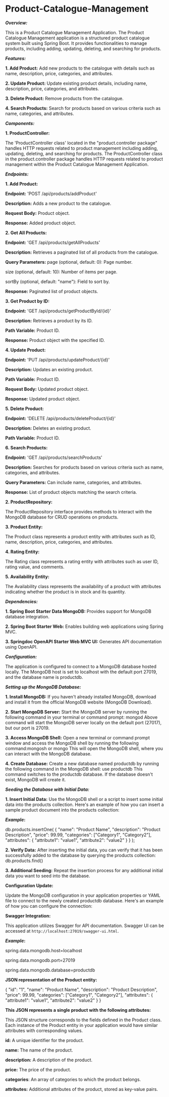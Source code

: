 # Product-Catalogue-Management

_**Overview:**_

This is a Product Catalogue Management Application. The Product Catalogue Management application is a structured product catalogue system built using Spring Boot. It provides functionalities to manage products, including adding, updating, deleting, and searching for products.

_**Features:**_

**1. Add Product:** Add new products to the catalogue with details such as name, description, price, categories, and attributes.

**2. Update Product:** Update existing product details, including name, description, price, categories, and attributes.

**3. Delete Product:** Remove products from the catalogue.

**4. Search Products:** Search for products based on various criteria such as name, categories, and attributes.

_**Components:**_ 

**1. ProductController:**

The 'ProductController class' located in the "product.controller package" handles HTTP requests related to product management including adding, updating, deleting, and searching for products. The ProductController class in the product.controller package handles HTTP requests related to product management within the Product Catalogue Management Application.

_**Endpoints:**_

**1. Add Product:**

**Endpoint:** 'POST /api/products/addProduct'

**Description:** Adds a new product to the catalogue.

**Request Body:** Product object.

**Response:** Added product object.

**2. Get All Products:**

**Endpoint:** 'GET /api/products/getAllProducts'

**Description:** Retrieves a paginated list of all products from the catalogue.

**Query Parameters:**
page (optional, default: 0): Page number.

size (optional, default: 10): Number of items per page.

sortBy (optional, default: "name"): Field to sort by.

**Response:** Paginated list of product objects.

**3. Get Product by ID:**

**Endpoint:** 'GET /api/products/getProductById/{id}'

**Description:** Retrieves a product by its ID.

**Path Variable:** Product ID.

**Response:** Product object with the specified ID.

**4. Update Product:**

**Endpoint:** 'PUT /api/products/updateProduct/{id}'

**Description:** Updates an existing product.

**Path Variable:** Product ID.

**Request Body:** Updated product object.

**Response:** Updated product object.

**5. Delete Product:**

**Endpoint:** 'DELETE /api/products/deleteProduct/{id}'

**Description:** Deletes an existing product.

**Path Variable:** Product ID.

**6. Search Products:**

**Endpoint:** 'GET /api/products/searchProducts'

**Description:** Searches for products based on various criteria such as name, categories, and attributes.

**Query Parameters:** Can include name, categories, and attributes.

**Response:** List of product objects matching the search criteria.

**2. ProductRepository:**

The ProductRepository interface provides methods to interact with the MongoDB database for CRUD operations on products.

**3. Product Entity:**

The Product class represents a product entity with attributes such as ID, name, description, price, categories, and attributes.

**4. Rating Entity:**

The Rating class represents a rating entity with attributes such as user ID, rating value, and comments.

**5. Availability Entity:**

The Availability class represents the availability of a product with attributes indicating whether the product is in stock and its quantity.

_**Dependencies:**_

**1. Spring Boot Starter Data MongoDB:** Provides support for MongoDB database integration.

**2. Spring Boot Starter Web:** Enables building web applications using Spring MVC.

**3. Springdoc OpenAPI Starter Web MVC UI:** Generates API documentation using OpenAPI.

_**Configuration:**_

The application is configured to connect to a MongoDB database hosted locally. The MongoDB host is set to localhost with the default port 27019, and the database name is productdb.

_**Setting up the MongoDB Database:**_

**1. Install MongoDB:** If you haven't already installed MongoDB, download and install it from the official MongoDB website (MongoDB Download).

**2. Start MongoDB Server:** Start the MongoDB server by running the following command in your terminal or command prompt: mongod
Above command will start the MongoDB server locally on the default port (27017), but our port is 27019.

**3. Access MongoDB Shell:** Open a new terminal or command prompt window and access the MongoDB shell by running the following command:mongosh or mongo
This will open the MongoDB shell, where you can interact with the MongoDB database.

**4. Create Database:** Create a new database named productdb by running the following command in the MongoDB shell: use productdb
This command switches to the productdb database. If the database doesn't exist, MongoDB will create it.


_**Seeding the Database with Initial Data:**_

**1. Insert Initial Data:** Use the MongoDB shell or a script to insert some initial data into the products collection. Here's an example of how you can insert a sample product document into the products collection:

**_Example_:**

db.products.insertOne(
      {
        "name": "Product Name",
        "description": "Product Description",
        "price": 99.99,
        "categories": ["Category1", "Category2"],
        "attributes":
        {
          "attribute1": "value1",
          "attribute2": "value2"
        }
      }
);

**2. Verify Data:** After inserting the initial data, you can verify that it has been successfully added to the database by querying the products collection: db.products.find()

**3. Additional Seeding:** Repeat the insertion process for any additional initial data you want to seed into the database.

**Configuration Update:**

Update the MongoDB configuration in your application properties or YAML file to connect to the newly created productdb database. Here's an example of how you can configure the connection:

**Swagger Integration:**

This application utilizes Swagger for API documentation. Swagger UI can be accessed at `http://localhost:27019/swagger-ui.html`.

**_Example_:**

spring.data.mongodb.host=localhost

spring.data.mongodb.port=27019

spring.data.mongodb.database=productdb


**JSON representation of the Product entity:**

{
    "id": "1",
    "name": "Product Name",
    "description": "Product Description",
    "price": 99.99,
    "categories": ["Category1", "Category2"],
    "attributes":
    {
      "attribute1": "value1",
      "attribute2": "value2"
    }
}

**This JSON represents a single product with the following attributes:**

This JSON structure corresponds to the fields defined in the Product class. Each instance of the Product entity in your application would have similar attributes with corresponding values.

**id:** A unique identifier for the product.

**name:** The name of the product.

**description:** A description of the product.

**price:** The price of the product.

**categories**: An array of categories to which the product belongs.

**attributes:** Additional attributes of the product, stored as key-value pairs.
